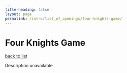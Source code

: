 ```yaml
---
title-heading: false
layout: page
permalink: /intro/list_of_openings/four-knights-game/
---
```


# Four Knights Game

[back to list](../../list_of_openings)

Description unavailable
